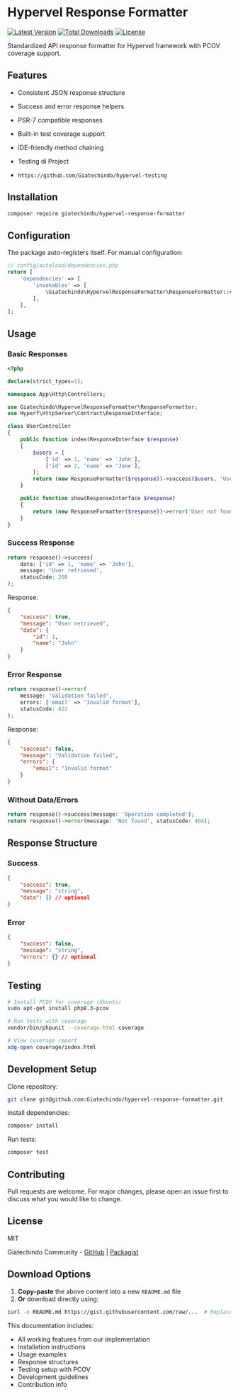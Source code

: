 # Hypervel Response Formatter

[![Latest Version](https://img.shields.io/packagist/v/giatechindo/hypervel-response-formatter.svg?style=flat-square)](https://packagist.org/packages/giatechindo/hypervel-response-formatter)
[![Total Downloads](https://img.shields.io/packagist/dt/giatechindo/hypervel-response-formatter.svg?style=flat-square)](https://packagist.org/packages/giatechindo/hypervel-response-formatter)
[![License](https://img.shields.io/packagist/l/giatechindo/hypervel-response-formatter.svg?style=flat-square)](https://packagist.org/packages/giatechindo/hypervel-response-formatter)

Standardized API response formatter for Hypervel framework with PCOV coverage support.

## Features

- Consistent JSON response structure
- Success and error response helpers
- PSR-7 compatible responses
- Built-in test coverage support
- IDE-friendly method chaining

- Testing di Project
- `https://github.com/Giatechindo/hypervel-testing`

## Installation

```bash
composer require giatechindo/hypervel-response-formatter
```

## Configuration

The package auto-registers itself. For manual configuration:

```php
// config/autoload/dependencies.php
return [
    'dependencies' => [
        'invokables' => [
            \Giatechindo\HypervelResponseFormatter\ResponseFormatter::class => \Giatechindo\HypervelResponseFormatter\ResponseFormatter::class,
        ],
    ],
];
```

## Usage

### Basic Responses

```php
<?php

declare(strict_types=1);

namespace App\Http\Controllers;

use Giatechindo\HypervelResponseFormatter\ResponseFormatter;
use Hyperf\HttpServer\Contract\ResponseInterface;

class UserController
{
    public function index(ResponseInterface $response)
    {
        $users = [
            ['id' => 1, 'name' => 'John'],
            ['id' => 2, 'name' => 'Jane'],
        ];
        return (new ResponseFormatter($response))->success($users, 'Users retrieved successfully', 200);
    }

    public function show(ResponseInterface $response)
    {
        return (new ResponseFormatter($response))->error('User not found', ['id' => 'Invalid ID'], 404);
    }
}
```

### Success Response

```php
return response()->success(
    data: ['id' => 1, 'name' => 'John'],
    message: 'User retrieved', 
    statusCode: 200
);
```

Response:

```json
{
    "success": true,
    "message": "User retrieved",
    "data": {
        "id": 1,
        "name": "John"
    }
}
```

### Error Response

```php
return response()->error(
    message: 'Validation failed',
    errors: ['email' => 'Invalid format'],
    statusCode: 422
);
```

Response:

```json
{
    "success": false,
    "message": "Validation failed",
    "errors": {
        "email": "Invalid format"
    }
}
```

### Without Data/Errors

```php
return response()->success(message: 'Operation completed');
return response()->error(message: 'Not found', statusCode: 404);
```

## Response Structure

### Success

```json
{
    "success": true,
    "message": "string",
    "data": {} // optional
}
```

### Error

```json
{
    "success": false,
    "message": "string",
    "errors": {} // optional
}
```

## Testing

```bash
# Install PCOV for coverage (Ubuntu)
sudo apt-get install php8.3-pcov

# Run tests with coverage
vendor/bin/phpunit --coverage-html coverage

# View coverage report
xdg-open coverage/index.html
```

## Development Setup

Clone repository:

```bash
git clone git@github.com:Giatechindo/hypervel-response-formatter.git
```

Install dependencies:

```bash
composer install
```

Run tests:

```bash
composer test
```

## Contributing

Pull requests are welcome. For major changes, please open an issue first to discuss what you would like to change.

## License

MIT

Giatechindo Community - [GitHub](https://github.com/Giatechindo) | [Packagist](https://packagist.org/packages/giatechindo/hypervel-response-formatter)

## Download Options

1. **Copy-paste** the above content into a new `README.md` file
2. **Or** download directly using:

```bash
curl -o README.md https://gist.githubusercontent.com/raw/...  # Replace with actual URL if uploaded
```

This documentation includes:

- All working features from our implementation
- Installation instructions
- Usage examples
- Response structures
- Testing setup with PCOV
- Development guidelines
- Contribution info
